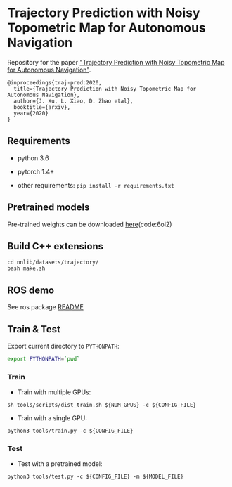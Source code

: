 # Trajectory Prediction with Noisy Topometric Map for Autonomous Navigation

Repository for the paper ["Trajectory Prediction with Noisy Topometric Map for Autonomous Navigation"](https://arxiv.org/).
```
@inproceedings{traj-pred:2020,
  title={Trajectory Prediction with Noisy Topometric Map for Autonomous Navigation},
  author={J. Xu, L. Xiao, D. Zhao etal},
  booktitle={arxiv},
  year={2020}
}
```

## Requirements

- python 3.6

- pytorch 1.4+

- other requirements: `pip install -r requirements.txt`

## Pretrained models

Pre-trained weights can be downloaded [here](https://pan.baidu.com/s/1riU1Wu2lhYn5FJsaAoPB7A)(code:6ol2)

## Build C++ extensions

```shell script
cd nnlib/datasets/trajectory/
bash make.sh
```

## ROS demo

See ros package [README](ros/README.md)

## Train & Test

Export current directory to `PYTHONPATH`:

```bash
export PYTHONPATH=`pwd`
```
### Train

* Train with multiple GPUs:
```shell script
sh tools/scripts/dist_train.sh ${NUM_GPUS} -c ${CONFIG_FILE}
```

* Train with a single GPU:
```shell script
python3 tools/train.py -c ${CONFIG_FILE}
```

### Test

* Test with a pretrained model:
```shell script
python3 tools/test.py -c ${CONFIG_FILE} -m ${MODEL_FILE}
```
